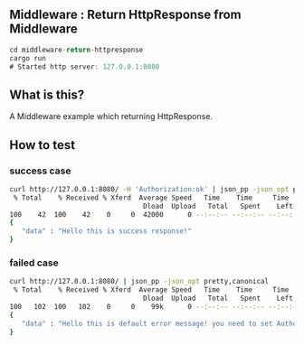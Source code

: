 ## Middleware : Return HttpResponse from Middleware

```rs
cd middleware-return-httpresponse
cargo run
# Started http server: 127.0.0.1:8080
```

## What is this?

A Middleware example which returning HttpResponse.

## How to test

### success case
```sh
curl http://127.0.0.1:8080/ -H 'Authorization:ok' | json_pp -json_opt pretty,canonical
 % Total    % Received % Xferd  Average Speed   Time    Time     Time  Current
                                 Dload  Upload   Total   Spent    Left  Speed
100    42  100    42    0     0  42000      0 --:--:-- --:--:-- --:--:-- 42000
{
   "data" : "Hello this is success response!"
}
```

### failed case
```sh
curl http://127.0.0.1:8080/ | json_pp -json_opt pretty,canonical
 % Total    % Received % Xferd  Average Speed   Time    Time     Time  Current
                                 Dload  Upload   Total   Spent    Left  Speed
100   102  100   102    0     0    99k      0 --:--:-- --:--:-- --:--:--   99k
{
   "data" : "Hello this is default error message! you need to set Authorization header to get thru this."
}
```